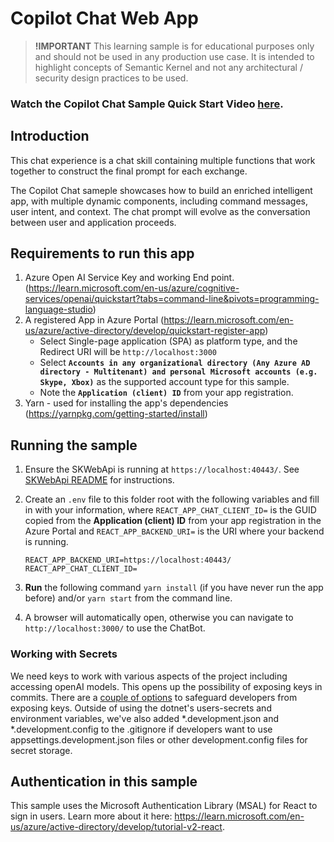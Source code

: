 # Copilot Chat Web App

> **!IMPORTANT**
> This learning sample is for educational purposes only and should not be used in any
> production use case. It is intended to highlight concepts of Semantic Kernel and not
> any architectural / security design practices to be used.

### Watch the Copilot Chat Sample Quick Start Video [here](https://aka.ms/SK-Copilotchat-video).

## Introduction

This chat experience is a chat skill containing multiple functions that work together to construct the final prompt for each exchange.

The Copilot Chat sameple showcases how to build an enriched intelligent app, with multiple dynamic components, including command messages, user intent, and context. The chat prompt will evolve as the conversation between user and application proceeds.

## Requirements to run this app

1. Azure Open AI Service Key and working End point. (https://learn.microsoft.com/en-us/azure/cognitive-services/openai/quickstart?tabs=command-line&pivots=programming-language-studio)
2. A registered App in Azure Portal (https://learn.microsoft.com/en-us/azure/active-directory/develop/quickstart-register-app)
   - Select Single-page application (SPA) as platform type, and the Redirect URI will be `http://localhost:3000`
   - Select **`Accounts in any organizational directory (Any Azure AD directory - Multitenant) and personal Microsoft accounts (e.g. Skype, Xbox)`** as the supported account type for this sample.
   - Note the **`Application (client) ID`** from your app registration.
3. Yarn - used for installing the app's dependencies (https://yarnpkg.com/getting-started/install)

## Running the sample

1. Ensure the SKWebApi is running at `https://localhost:40443/`. See [SKWebApi README](../SKWebApi/README.md) for instructions.
2. Create an `.env` file to this folder root with the following variables and fill in with your information, where
   `REACT_APP_CHAT_CLIENT_ID=` is the GUID copied from the **Application (client) ID** from your app registration in the Azure Portal and
   `REACT_APP_BACKEND_URI=` is the URI where your backend is running.

   ```
   REACT_APP_BACKEND_URI=https://localhost:40443/
   REACT_APP_CHAT_CLIENT_ID=
   ```

3. **Run** the following command `yarn install` (if you have never run the app before) and/or `yarn start` from the command line.
4. A browser will automatically open, otherwise you can navigate to `http://localhost:3000/` to use the ChatBot.

### Working with Secrets

We need keys to work with various aspects of the project including accessing openAI models. This opens up the possibility of exposing keys in commits. There are a [couple of options](https://learn.microsoft.com/en-us/aspnet/core/security/app-secrets?view=aspnetcore-7.0&tabs=windows) to safeguard developers from exposing keys. Outside of using the dotnet's users-secrets and environment variables, we've also added *.development.json and *.development.config to the .gitignore if developers want to use appsettings.development.json files or other development.config files for secret storage.

## Authentication in this sample

This sample uses the Microsoft Authentication Library (MSAL) for React to sign in users. Learn more about it here: https://learn.microsoft.com/en-us/azure/active-directory/develop/tutorial-v2-react.
